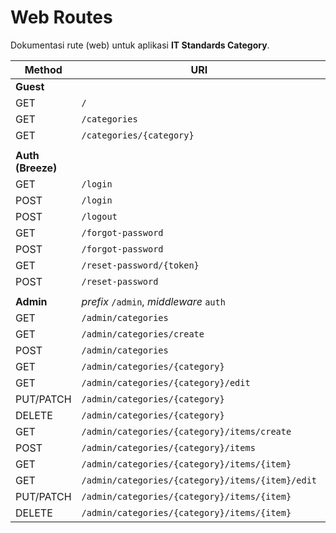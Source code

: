# Web Routes

Dokumentasi rute (web) untuk aplikasi **IT Standards Category**.  

| Method     | URI                                           | Name                              | Controller & Method                         | Middleware           |
| ---------- | --------------------------------------------- | --------------------------------- | -------------------------------------------- | -------------------- |
| **Guest**  |                                               |                                   |                                              |                      |
| GET        | `/`                                           | `public.categories.index`         | `PublicCategoryController@index`            | `guest`              |
| GET        | `/categories`                                 | `public.categories.index`         | `PublicCategoryController@index`            | `guest`              |
| GET        | `/categories/{category}`                      | `public.categories.show`          | `PublicCategoryController@show`             | `guest`              |
|            |                                               |                                   |                                              |                      |
| **Auth (Breeze)**                                                                                                                                |
| GET        | `/login`                                      | `login`                           | `AuthenticatedSessionController@create`     | `guest`              |
| POST       | `/login`                                      | (no name)                         | `AuthenticatedSessionController@store`      | `guest`              |
| POST       | `/logout`                                     | `logout`                          | `AuthenticatedSessionController@destroy`    | `auth`               |
| GET        | `/forgot-password`                            | `password.request`                | `PasswordResetLinkController@create`        | `guest`              |
| POST       | `/forgot-password`                            | `password.email`                  | `PasswordResetLinkController@store`         | `guest`              |
| GET        | `/reset-password/{token}`                     | `password.reset`                  | `NewPasswordController@create`              | `guest`              |
| POST       | `/reset-password`                             | `password.update`                 | `NewPasswordController@store`               | `guest`              |
|            |                                               |                                   |                                              |                      |
| **Admin**  | *prefix* `/admin`, *middleware* `auth`         |                                   |                                              |                      |
| GET        | `/admin/categories`                           | `admin.categories.index`          | `CategoryController@index`                  | `auth`               |
| GET        | `/admin/categories/create`                    | `admin.categories.create`         | `CategoryController@create`                 | `auth`               |
| POST       | `/admin/categories`                           | `admin.categories.store`          | `CategoryController@store`                  | `auth`               |
| GET        | `/admin/categories/{category}`                | `admin.categories.show`           | `CategoryController@show`                   | `auth`               |
| GET        | `/admin/categories/{category}/edit`           | `admin.categories.edit`           | `CategoryController@edit`                   | `auth`               |
| PUT/PATCH  | `/admin/categories/{category}`                | `admin.categories.update`         | `CategoryController@update`                 | `auth`               |
| DELETE     | `/admin/categories/{category}`                | `admin.categories.destroy`        | `CategoryController@destroy`                | `auth`               |
| GET        | `/admin/categories/{category}/items/create`   | `admin.categories.items.create`   | `ItemController@create`                     | `auth`               |
| POST       | `/admin/categories/{category}/items`          | `admin.categories.items.store`    | `ItemController@store`                      | `auth`               |
| GET        | `/admin/categories/{category}/items/{item}`                         | `admin.categories.items.show`               | `ItemController@show`                       | `auth`               |
| GET        | `/admin/categories/{category}/items/{item}/edit`                    | `admin.categories.items.edit`               | `ItemController@edit`                       | `auth`               |
| PUT/PATCH  | `/admin/categories/{category}/items/{item}`                         | `admin.categories.items.update`             | `ItemController@update`                     | `auth`               |
| DELETE     | `/admin/categories/{category}/items/{item}`                         | `admin.categories.items.destroy`            | `ItemController@destroy`                    | `auth`               |

